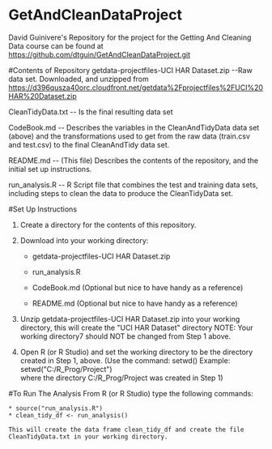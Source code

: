 # GetAndCleanDataProject
David Guinivere's Repository for the project for the Getting And Cleaning Data course can be found at
    https://github.com/dtguin/GetAndCleanDataProject.git

#Contents of Repository
getdata-projectfiles-UCI HAR Dataset.zip --Raw data set.
               Downloaded, and unzipped from https://d396qusza40orc.cloudfront.net/getdata%2Fprojectfiles%2FUCI%20HAR%20Dataset.zip 


CleanTidyData.txt -- Is the final resulting data set

CodeBook.md -- Describes the variables in the CleanAndTidyData data set (above) and the transformations used to get from the raw data (train.csv and test.csv) to the final CleanAndTidy data set.

README.md -- (This file) Describes the contents of the repository, and the initial set up instructions.

run_analysis.R -- R Script file that combines the test and training data sets, including steps to clean the data to produce the CleanTidyData set.


#Set Up Instructions
1. Create a directory for the contents of this repository.

2. Download into your working directory:

    * getdata-projectfiles-UCI HAR Dataset.zip

    * run_analysis.R


    * CodeBook.md (Optional but nice to have handy as a reference)

    * README.md   (Optional but nice to have handy as a reference)

3. Unzip getdata-projectfiles-UCI HAR Dataset.zip into your working directory, this will create the "UCI HAR Dataset" directory
     NOTE: Your working directory7 should NOT be changed from Step 1 above.
	 
4. Open R (or R Studio) and set the working directory to be the directory created in Step 1, above.
        (Use the command:  setwd(<path>)   Example:  setwd("C:/R_Prog/Project")  
         where the directory C:/R_Prog/Project was created in Step 1)

#To Run The Analysis
From R (or R Studio) type the following commands:

    * source("run_analysis.R")
	* clean_tidy_df <- run_analysis()
	
	This will create the data frame clean_tidy_df and create the file CleanTidyData.txt in your working directory.
	
